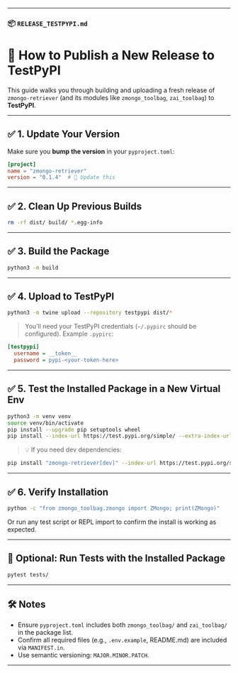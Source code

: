 
---

### 📦 `RELEASE_TESTPYPI.md`

# 🚀 How to Publish a New Release to TestPyPI

This guide walks you through building and uploading a fresh release of `zmongo-retriever` (and its modules like `zmongo_toolbag`, `zai_toolbag`) to **TestPyPI**.

---

## ✅ 1. Update Your Version

Make sure you **bump the version** in your `pyproject.toml`:

```toml
[project]
name = "zmongo-retriever"
version = "0.1.4"  # 🔁 Update this
```

---

## ✅ 2. Clean Up Previous Builds

```bash
rm -rf dist/ build/ *.egg-info
```

---

## ✅ 3. Build the Package

```bash
python3 -m build
```

---

## ✅ 4. Upload to TestPyPI

```bash
python3 -m twine upload --repository testpypi dist/*
```

> You’ll need your TestPyPI credentials (`~/.pypirc` should be configured).
> Example `.pypirc`:
```ini
[testpypi]
  username = __token__
  password = pypi-<your-token-here>
```

---

## ✅ 5. Test the Installed Package in a New Virtual Env

```bash
python3 -m venv venv
source venv/bin/activate
pip install --upgrade pip setuptools wheel
pip install --index-url https://test.pypi.org/simple/ --extra-index-url https://pypi.org/simple zmongo-retriever
```

> 💡 If you need dev dependencies:
```bash
pip install "zmongo-retriever[dev]" --index-url https://test.pypi.org/simple/
```

---

## ✅ 6. Verify Installation

```bash
python -c "from zmongo_toolbag.zmongo import ZMongo; print(ZMongo)"
```

Or run any test script or REPL import to confirm the install is working as expected.

---

## 🧪 Optional: Run Tests with the Installed Package

```bash
pytest tests/
```

---

## 🛠 Notes

- Ensure `pyproject.toml` includes both `zmongo_toolbag/` and `zai_toolbag/` in the package list.
- Confirm all required files (e.g., `.env.example`, README.md) are included via `MANIFEST.in`.
- Use semantic versioning: `MAJOR.MINOR.PATCH`.

---